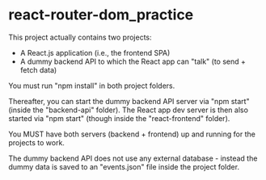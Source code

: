 # react-router-dom_practice
This project actually contains two projects:
- A React.js application (i.e., the frontend SPA)
- A dummy backend API to which the React app can "talk" (to send + fetch data)

You must run "npm install" in both project folders.

Thereafter, you can start the dummy backend API server via "npm start" (inside the "backend-api" folder).
The React app dev server is then also started via "npm start" (though inside the "react-frontend" folder).

You MUST have both servers (backend + frontend) up and running for the projects to work.

The dummy backend API does not use any external database - instead the dummy data is saved to an "events.json" file inside the project folder.
